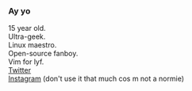 ### Ay yo

15 year old. <br /> 
Ultra-geek.  <br />
Linux maestro. <br />
Open-source fanboy. <br />
Vim for lyf. <br />
[Twitter](https://twitter.com/tarunvarier)<br />
[Instagram](https://instagram.com/tarunvarier) (don't use it that much cos m not a normie) <br />

